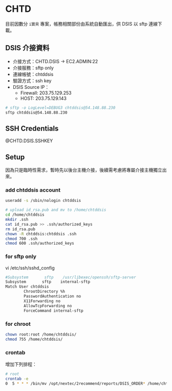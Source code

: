 # CHTD

目前因數分 `i寶貝` 專案，帳務相關部份由系統自動匯出，供 DSIS 以 sftp 連線下載。

## DSIS 介接資料

- 介接方式：CHTD.DSIS -> EC2.ADMIN:22
- 介接服務：sftp only
- 連線帳號：chtddsis
- 驗證方式：ssh key
- DSIS Source IP：
  - Firewall: 203.75.129.253
  - HOST: 203.75.129.143

```sh
# sftp -o LogLevel=DEBUG3 chtddsis@54.148.88.230
sftp chtddsis@54.148.88.230
```

## SSH Credentials

@CHTD.DSIS.SSHKEY

## Setup

因為只是臨時性需求，暫時先以後台主機介接，後續需考慮將專屬介接主機獨立出來。

### add chtddsis account

```sh
useradd -s /sbin/nologin chtddsis

# upload id_rsa.pub and mv to /home/chtddsis
cd /home/chtddsis
mkdir .ssh
cat id_rsa.pub >> .ssh/authorized_keys
rm id_rsa.pub
chown -R chtddsis:chtddsis .ssh
chmod 700 .ssh
chmod 600 .ssh/authorized_keys
```

### for sftp only

vi /etc/ssh/sshd_config

```sh
#Subsystem       sftp    /usr/libexec/openssh/sftp-server
Subsystem       sftp    internal-sftp
Match User chtddsis
        ChrootDirectory %h
        PasswordAuthentication no
        X11Forwarding no
        AllowTcpForwarding no
        ForceCommand internal-sftp
```

### for chroot

```sh
chown root:root /home/chtddsis/
chmod 755 /home/chtddsis/
```

### crontab

增加下列排程：

```sh
# root
crontab -e
0  5 * * * /bin/mv /opt/nextec/2recommend/reports/DSIS_ORDER* /home/chtddsis/
```